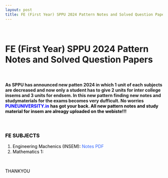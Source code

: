 ```yaml
---
layout: post
title: FE (First Year) SPPU 2024 Pattern Notes and Solved Question Papers
---
```



<p class="demoTitle">&nbsp;</p>
<div>
<h1 style="text-align: left;"><strong>FE (First Year) SPPU 2024 Pattern Notes and Solved Question Papers</strong></h1>
<p>&nbsp;</p>
<h4><strong>As SPPU has announced new patten 2024 in which 1 unit of each subjects are decreased and now only a student has to give 2 units for inter college insems and 3 units for endsem. In this new pattern finding new notes and studymaterials for the exams becomes very dufficult. No worries </strong><span style="color: #0000ff;">PUNEUNIVERSITY.in&nbsp;<span style="color: #000000;">has got your back. All new pattern notes and study material for insem are alreagy uploaded on the webiste!!!</span></span></h4>
<p>&nbsp;</p>
<h3><span style="color: #0000ff;"><span style="color: #000000;">FE SUBJECTS</span></span></h3>
<ol>
<li><span style="color: #0000ff;"><span style="color: #000000;">Engineering Machenics (INSEM):&nbsp;<span style="color: #3366ff;">Notes PDF</span></span></span></li>
<li><span style="color: #000000;">Mathematics 1:&nbsp;</span></li>
</ol>
<p>&nbsp;</p>
<p><span style="color: #000000;">THANKYOU</span></p>
</div>
<p>&nbsp;</p>
<!-- Comments are visible in the HTML source only -->


